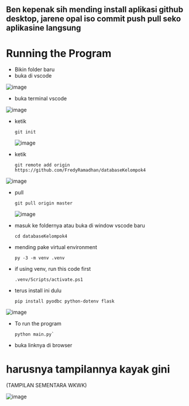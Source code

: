 ## Ben kepenak sih mending install aplikasi github desktop, jarene opal iso commit push pull seko aplikasine langsung

# Running the Program
- Bikin folder baru
- buka di vscode

 ![image](https://github.com/user-attachments/assets/c8edf4fa-58c0-423f-a8c3-15084e3374c4)

- buka terminal vscode

![image](https://github.com/user-attachments/assets/7d8bb244-e053-451e-ac30-42fb2c9ba4c4)

- ketik

      git init
  
  ![image](https://github.com/user-attachments/assets/3cfd7ceb-ebfa-4981-a416-e9054713a467)

- ketik

      git remote add origin https://github.com/FredyRamadhan/databaseKelompok4

![image](https://github.com/user-attachments/assets/d53b87b3-501b-4847-ba41-d8a1abbb787f)

- pull

      git pull origin master

  ![image](https://github.com/user-attachments/assets/c8267381-a2e6-42f8-809a-2188fbe880ee)

- masuk ke foldernya atau buka di window vscode baru

      cd databaseKelompok4

- mending pake virtual environment

      py -3 -m venv .venv

- if using venv, run this code first

      .venv/Scripts/activate.ps1

- terus install ini dulu

      pip install pyodbc python-dotenv flask

![image](https://github.com/user-attachments/assets/4c90c0f5-e484-4434-9318-c741bae689b0)

- To run the program
    
      python main.py`

- buka linknya di browser


# harusnya tampilannya kayak gini
(TAMPILAN SEMENTARA WKWK)

![image](https://github.com/user-attachments/assets/fc6258f4-1e4d-4dba-b79c-0a4e1c567e06)

